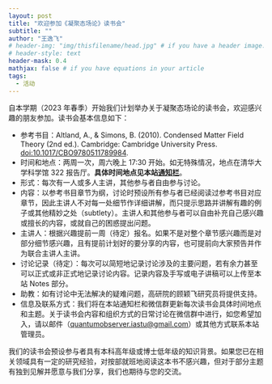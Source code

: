 ```yaml
---
layout: post
title: "欢迎参加《凝聚态场论》读书会"
subtitle: ""
author: "王逸飞"
# header-img: "img/thisfilename/head.jpg" # if you have a header image. or if you want to have a text style head, see the next line
# header-style: text 
header-mask: 0.4
mathjax: false # if you have equations in your article
tags:
  - 活动
---
```


自本学期（2023 年春季）开始我们计划举办关于凝聚态场论的读书会，欢迎感兴趣的朋友参加。读书会基本信息如下：

- 参考书目：Altland, A., & Simons, B. (2010). Condensed Matter Field Theory (2nd ed.). Cambridge: Cambridge University Press. [doi:10.1017/CBO9780511789984](https://doi.org/10.1017/CBO9780511789984).
- 时间和地点：两周一次，周六晚上 17:30 开始。如无特殊情况，地点在清华大学科学馆 322 报告厅。**具体时间地点见本站[通知栏](/events)**。
- 形式：每次有一人或多人主讲，其他参与者自由参与讨论。
- 内容：以参考书目章节为纲，讨论时预设所有参与者已经阅读过参考书目对应章节，因此主讲人不对每一处细节作详细讲解，而只提示思路并讲解有趣的例子或其他精妙之处（subtlety）。主讲人和其他参与者可以自由补充自己感兴趣或擅长的内容，或就自己的困惑提出问题。
- 主讲人：根据兴趣提前一周（待定）报名。如果不是对整个章节感兴趣而是对部分细节感兴趣，且有提前计划好的要分享的内容，也可提前向大家预告并作为联合主讲人主讲。
- 讨论记录（待定）：每次可以简短地记录讨论涉及的主要问题，若有余力甚至可以正式或非正式地记录讨论内容。记录内容及手写或电子讲稿可以上传至本站 Notes 部分。
- 助教：如有讨论中无法解决的疑难问题，高研院的顾颖飞研究员将提供支持。
- 信息及联系方式：我们将在本站通知栏和微信群更新每次读书会具体时间地点和主题。关于读书会内容和组织方式的日常讨论在微信群中进行，如您希望加入，请以邮件（[quantumobserver.iastu@gmail.com](mailto:quantumobserver.iastu@gmail.com)）或其他方式联系本站管理员。

我们的读书会预设参与者具有本科高年级或博士低年级的知识背景。如果您已在相关领域具有一定的研究经验，对按部就班地阅读这本书不感兴趣，但对于部分主题有独到见解并愿意与我们分享，我们也期待与您的交流。